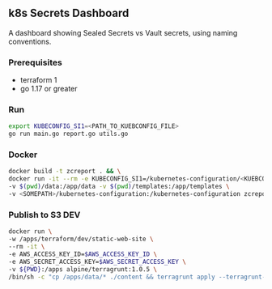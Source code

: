 ## k8s Secrets Dashboard
A dashboard showing Sealed Secrets vs Vault secrets, using naming conventions.

### Prerequisites

* terraform 1
* go 1.17 or greater

### Run
```bash
export KUBECONFIG_SI1=<PATH_TO_KUEBCONFIG_FILE>
go run main.go report.go utils.go
```
### Docker
```bash
docker build -t zcreport . && \
docker run -it --rm -e KUBECONFIG_SI1=/kubernetes-configuration/<KUEBCONFIG_FILE> \
-v $(pwd)/data:/app/data -v $(pwd)/templates:/app/templates \
-v <SOMEPATH>/kubernetes-configuration:/kubernetes-configuration zcreport
```
### Publish to S3 DEV
```bash
docker run \
-w /apps/terraform/dev/static-web-site \
--rm -it \
-e AWS_ACCESS_KEY_ID=$AWS_ACCESS_KEY_ID \
-e AWS_SECRET_ACCESS_KEY=$AWS_SECRET_ACCESS_KEY \
-v ${PWD}:/apps alpine/terragrunt:1.0.5 \
/bin/sh -c "cp /apps/data/* ./content && terragrunt apply --terragrunt-non-interactive -auto-approve"
```
